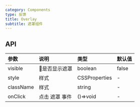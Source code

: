 ```yaml
---
category: Components
type: 反馈
title: Overlay
subtitle: 遮罩组件
---
```


## API

| 参数      | 说明           | 类型          | 默认值 |
| :-------- | :------------- | :------------ | :----- |
| visible   | 是否显示遮罩  | boolean       | false  |
| style     | 样式           | CSSProperties | -      |
| className | 样式           | string        | -      |
| onClick   | 点击 遮罩 事件 | ()=>void      | -      |
